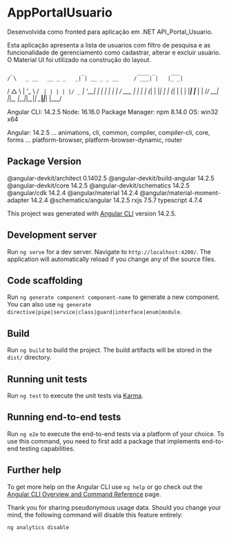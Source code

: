 # AppPortalUsuario

Desenvolvida como fronted para aplicação em .NET API_Portal_Usuario.

Esta aplicação apresenta a lista de usuarios com filtro de pesquisa e as funcionalidade de gerenciamento como cadastrar, alterar e excluir usuário.
O Material UI foi utilizado na construção do layout.

     _                      _                 ____ _     ___
    / \   _ __   __ _ _   _| | __ _ _ __     / ___| |   |_ _|
   / △ \ | '_ \ / _` | | | | |/ _` | '__|   | |   | |    | |
  / ___ \| | | | (_| | |_| | | (_| | |      | |___| |___ | |
 /_/   \_\_| |_|\__, |\__,_|_|\__,_|_|       \____|_____|___|
                |___/
    

Angular CLI: 14.2.5
Node: 16.16.0
Package Manager: npm 8.14.0
OS: win32 x64

Angular: 14.2.5
... animations, cli, common, compiler, compiler-cli, core, forms
... platform-browser, platform-browser-dynamic, router

Package                            Version
------------------------------------------------------------
@angular-devkit/architect          0.1402.5
@angular-devkit/build-angular      14.2.5
@angular-devkit/core               14.2.5
@angular-devkit/schematics         14.2.5
@angular/cdk                       14.2.4
@angular/material                  14.2.4
@angular/material-moment-adapter   14.2.4
@schematics/angular                14.2.5
rxjs                               7.5.7
typescript                         4.7.4


This project was generated with [Angular CLI](https://github.com/angular/angular-cli) version 14.2.5.

## Development server

Run `ng serve` for a dev server. Navigate to `http://localhost:4200/`. The application will automatically reload if you change any of the source files.

## Code scaffolding

Run `ng generate component component-name` to generate a new component. You can also use `ng generate directive|pipe|service|class|guard|interface|enum|module`.

## Build

Run `ng build` to build the project. The build artifacts will be stored in the `dist/` directory.

## Running unit tests

Run `ng test` to execute the unit tests via [Karma](https://karma-runner.github.io).

## Running end-to-end tests

Run `ng e2e` to execute the end-to-end tests via a platform of your choice. To use this command, you need to first add a package that implements end-to-end testing capabilities.

## Further help

To get more help on the Angular CLI use `ng help` or go check out the [Angular CLI Overview and Command Reference](https://angular.io/cli) page.

Thank you for sharing pseudonymous usage data. Should you change your mind, the following
command will disable this feature entirely:

    ng analytics disable
